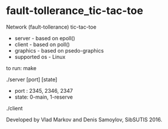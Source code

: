 # fault-tollerance_tic-tac-toe
Network (fault-tollerance) tic-tac-toe

  - server   - based on epoll()
  - client   - based on poll()
  - graphics - based on psedo-graphics
  - supported os - Linux

to run: make

./server [port] [state]
  - port : 2345, 2346, 2347
  - state: 0-main, 1-reserve

./client


Developed by Vlad Markov and Denis Samoylov, SibSUTIS 2016.
